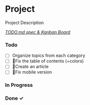 # Project

Project Description

<em>[TODO.md spec & Kanban Board](https://bit.ly/3fCwKfM)</em>

### Todo

- [ ] Organize topics from each category  
- [ ] 🔧Fix the table of contents (+colors)
- [ ] 📝Create an article  
- [ ] 🔧Fix mobile version  

### In Progress


### Done ✓


